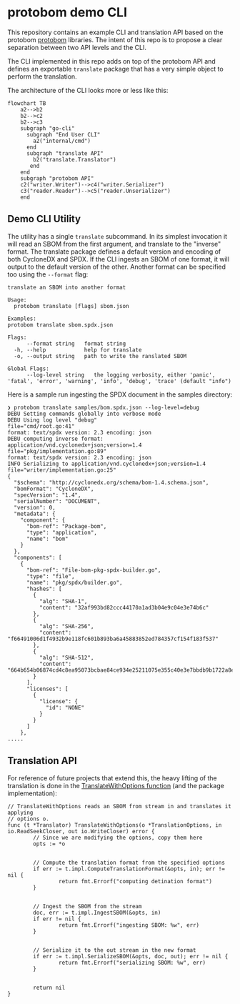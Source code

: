 # protobom demo CLI

This repository contains an example CLI and translation API based on the protobom 
[protobom](https://github.com/bom-squad/protobom) libraries. The intent of this repo
is to propose a clear separation between two API levels and the CLI.

The CLI implemented in this repo adds on top of the protobom API
and defines an exportable `translate` package that has a very simple 
object to perform the translation.

The architecture of the CLI looks more or less like this:

```mermaid
flowchart TB
    a2-->b2
    b2-->c2
    b2-->c3
    subgraph "go-cli"
      subgraph "End User CLI"
        a2("internal/cmd")
      end
      subgraph "translate API"
        b2("translate.Translator")
       end
    end
    subgraph "protobom API"
    c2("writer.Writer")-->c4("writer.Serializer")
    c3("reader.Reader")-->c5("reader.Unserializer")
    end
```


## Demo CLI Utility

The utility has a single `translate` subcommand. In its simplest invocation
it will read an SBOM from the first argument, and translate to the "inverse"
format. The translate package defines a default version and encoding of both
CycloneDX and SPDX. If the CLI ingests an SBOM of one format, it will output
to the default version of the other. Another format can be specified too 
using the `--format` flag:


```
translate an SBOM into another format

Usage:
  protobom translate [flags] sbom.json

Examples:
protobom translate sbom.spdx.json

Flags:
      --format string   format string
  -h, --help            help for translate
  -o, --output string   path to write the ranslated SBOM

Global Flags:
      --log-level string   the logging verbosity, either 'panic', 'fatal', 'error', 'warning', 'info', 'debug', 'trace' (default "info")

```

Here is a sample run ingesting the SPDX document in the samples directory:

```
❯ protobom translate samples/bom.spdx.json --log-level=debug
DEBU Setting commands globally into verbose mode  
DEBU Using log level "debug"                       file="cmd/root.go:41"
format: text/spdx version: 2.3 encoding: json
DEBU computing inverse format: application/vnd.cyclonedx+json;version=1.4  file="pkg/implementation.go:89"
format: text/spdx version: 2.3 encoding: json
INFO Serializing to application/vnd.cyclonedx+json;version=1.4  file="writer/implementation.go:25"
{
  "$schema": "http://cyclonedx.org/schema/bom-1.4.schema.json",
  "bomFormat": "CycloneDX",
  "specVersion": "1.4",
  "serialNumber": "DOCUMENT",
  "version": 0,
  "metadata": {
    "component": {
      "bom-ref": "Package-bom",
      "type": "application",
      "name": "bom"
    }
  },
  "components": [
    {
      "bom-ref": "File-bom-pkg-spdx-builder.go",
      "type": "file",
      "name": "pkg/spdx/builder.go",
      "hashes": [
        {
          "alg": "SHA-1",
          "content": "32af993bd82ccc44170a1ad3b04e9c04e3e74b6c"
        },
        {
          "alg": "SHA-256",
          "content": "f66491006d1f4932b9e118fc601b893ba6a45883852ed784357cf154f183f537"
        },
        {
          "alg": "SHA-512",
          "content": "664b654b06874cd4c8ea95073bcbae84ce934e25211075e355c40e3e7bbdb9b1722a8eb8f5456321c87890859571b96f9f1b309c854b2a9397ed1027da8fd79a"
        }
      ],
      "licenses": [
        {
          "license": {
            "id": "NONE"
          }
        }
      ]
    },
.....
```

## Translation API

For reference of future projects that extend this, the heavy lifting of the
translation is done in the
[TranslateWithOptions function](https://github.com/bom-squad/go-cli/blob/5d319af02fd7841016b69c4561df019d81b003cb/pkg/translate.go#L63-L86)
(and the package implementation):

```golang
// TranslateWithOptions reads an SBOM from stream in and translates it applying
// options o.
func (t *Translator) TranslateWithOptions(o *TranslationOptions, in io.ReadSeekCloser, out io.WriteCloser) error {
        // Since we are modifying the options, copy them here
        opts := *o


        // Compute the translation format from the specified options
        if err := t.impl.ComputeTranslationFormat(&opts, in); err != nil {
                return fmt.Errorf("computing detination format")
        }


        // Ingest the SBOM from the stream
        doc, err := t.impl.IngestSBOM(&opts, in)
        if err != nil {
                return fmt.Errorf("ingesting SBOM: %w", err)
        }


        // Serialize it to the out stream in the new format
        if err := t.impl.SerializeSBOM(&opts, doc, out); err != nil {
                return fmt.Errorf("serializing SBOM: %w", err)
        }


        return nil
}
```
